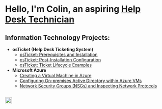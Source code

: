 <h1>Hello, I'm Colin, an aspiring <a href="https://linkedin.com/in/colin-matherne-065b55264">Help Desk Technician</a></h1>

<h2> Information Technology Projects:</h2>

- <b>osTicket (Help Desk Ticketing System)</b>
  - [osTicket: Prerequisites and Installation](https://github.com/ColinGMatherne/osticket-prereqs)
  - [osTicket: Post-Installation Configuration](https://github.com/ColinGMatherne/post-install-config)
  - [osTicket: Ticket Lifecycle Examples](https://github.com/ColinGMatherne/ticket-lifecycle)
- <b>Microsoft Azure</b>
  - [Creating a Virtual Machine in Azure](https://github.com/ColinGMatherne/Azure-VM)
  - [Configuring On-premises Active Directory within Azure VMs](https://github.com/ColinGMatherne/configure-ad)
  - [Network Security Groups (NSGs) and Inspecting Network Protocols](https://github.com/ColinGMatherne/azure-network-protocols)

<h2></h2>

[<img align="left" alt="Colin | LinkedIn" width="22px" src="https://cdn.jsdelivr.net/npm/simple-icons@v3/icons/linkedin.svg" />][linkedin]

[linkedin]: https://www.linkedin.com/in/colin-matherne-065b55264/
